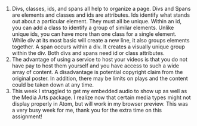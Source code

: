 1. Divs, classes, ids, and spans all help to organize  a page.  Divs and Spans are elements and classes and ids are attributes. Ids identify what stands out about a particular element. They must all be unique. Within an id, you can add a class to identify a group of similar elements.  Unlike unique ids, you can have more than one class for a single element.  While div at its most basic will create a new line, it also groups elements together. A span occurs within a div.  It creates a visually unique group within the div.  Both divs and spans need id or class attributes.  
2. The advantage of using a service to host your videos is that you do not have pay to host them yourself and you have access to such a wide array of content.  A disadvantage is potential copyright claim from the original poster.  In addition, there may be limits on plays and the content could be taken down at any time.  
3. This week I struggled to get my embedded audio to show up as well as the Media Arts package.  I realize now that certain media types might not display properly in Atom, but will work in my browser preview.  This was a very busy week for me, thank you for the extra time on this assignment!
